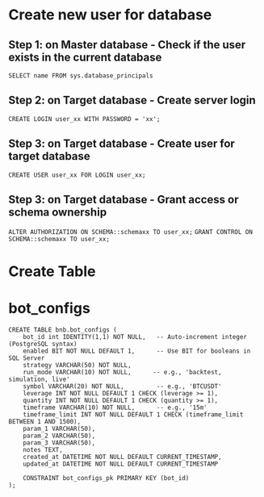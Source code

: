 # Create new user for database

## Step 1: on Master database - Check if the user exists in the current database
`SELECT name FROM sys.database_principals`

## Step 2: on Target database - Create server login
`CREATE LOGIN user_xx WITH PASSWORD = 'xx';`

## Step 3: on Target database -  Create user for target database
`CREATE USER user_xx FOR LOGIN user_xx;`

## Step 3: on Target database -  Grant access or schema ownership
`ALTER AUTHORIZATION ON SCHEMA::schemaxx TO user_xx;`
`GRANT CONTROL ON SCHEMA::schemaxx TO user_xx;`


# Create Table
# bot_configs
```
CREATE TABLE bnb.bot_configs (
    bot_id int IDENTITY(1,1) NOT NULL,   -- Auto-increment integer (PostgreSQL syntax)
    enabled BIT NOT NULL DEFAULT 1,      -- Use BIT for booleans in SQL Server
    strategy VARCHAR(50) NOT NULL,
    run_mode VARCHAR(10) NOT NULL,      -- e.g., 'backtest, simulation, live'
    symbol VARCHAR(20) NOT NULL,         -- e.g., 'BTCUSDT'
    leverage INT NOT NULL DEFAULT 1 CHECK (leverage >= 1),
    quantity INT NOT NULL DEFAULT 1 CHECK (quantity >= 1),
    timeframe VARCHAR(10) NOT NULL,      -- e.g., '15m'
    timeframe_limit INT NOT NULL DEFAULT 1 CHECK (timeframe_limit BETWEEN 1 AND 1500),
    param_1 VARCHAR(50),
    param_2 VARCHAR(50),
    param_3 VARCHAR(50),
    notes TEXT,
    created_at DATETIME NOT NULL DEFAULT CURRENT_TIMESTAMP,
    updated_at DATETIME NOT NULL DEFAULT CURRENT_TIMESTAMP
    
	CONSTRAINT bot_configs_pk PRIMARY KEY (bot_id)
);

```